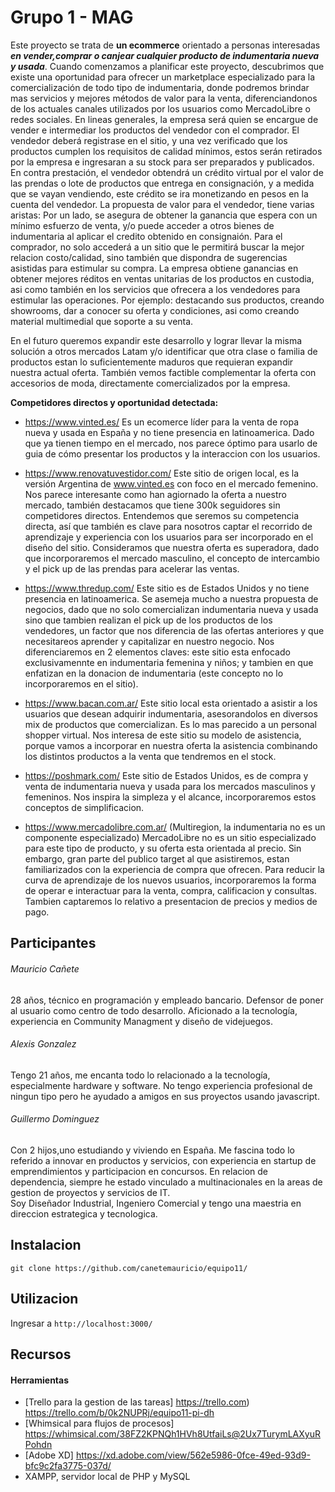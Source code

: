 # Grupo 1 - MAG

Este proyecto se trata de **un ecommerce** orientado a personas interesadas ***en vender,comprar o canjear cualquier producto de indumentaria nueva y usada***.
Cuando comenzamos a planificar este proyecto, descubrimos que existe una oportunidad para ofrecer un marketplace especializado para la comercialización de todo tipo de indumentaria, donde podremos brindar mas servicios y mejores métodos de valor para la venta, diferenciandonos de los actuales canales utilizados por los usuarios como MercadoLibre o redes sociales. 
En lineas generales, la empresa será quien se encargue de vender e intermediar los productos del vendedor con el comprador. El vendedor deberá registrase en el sitio, y una vez verificado que los productos cumplen los requisitos de calidad mínimos, estos serán retirados por la empresa e ingresaran a su stock para ser preparados y publicados. En contra prestación, el vendedor obtendrá un crédito virtual por el valor de las prendas o lote de productos que entrega en consignación, y a medida que se vayan vendiendo, este crédito se ira monetizando en pesos en la cuenta del vendedor.
La propuesta de valor para el vendedor, tiene varias aristas: Por un lado, se asegura de obtener la ganancia que espera con un mínimo esfuerzo de venta, y/o puede acceder a otros bienes de indumentaria al aplicar el credito obtenido en consignaión.
Para el comprador, no solo accederá a un sitio que le permitirá buscar la mejor relacion costo/calidad, sino también que dispondra de sugerencias asistidas para estimular su compra.
La empresa obtiene ganancias en obtener mejores réditos en ventas unitarias de los productos en custodia, asi como también en los servicios que ofrecera a los vendedores para estimular las operaciones. Por ejemplo: destacando sus productos, creando showrooms, dar a conocer su oferta y condiciones, asi como creando material multimedial que soporte a su venta. 

En el futuro queremos expandir este desarrollo y lograr llevar la misma solución a otros mercados Latam y/o identificar que otra clase o familia de productos estan lo suficientemente maduros que requieran expandir nuestra actual oferta. También vemos factible complementar la oferta con accesorios de moda, directamente comercializados por la empresa.



**Competidores directos y oportunidad detectada:** 

* https://www.vinted.es/ 
  Es un ecomerce líder para la venta de ropa nueva y usada en España y no tiene presencia en latinoamerica. Dado que ya tienen tiempo en el mercado, nos parece óptimo 
  para usarlo de guia de cómo presentar los productos y la interaccion con los usuarios. 


* https://www.renovatuvestidor.com/ 
  Este sitio de origen local, es la versión Argentina de www.vinted.es con foco en el mercado femenino. Nos parece interesante como han agiornado la oferta a nuestro mercado,     también destacamos que tiene 300k seguidores sin competidores directos. Entendemos que seremos su competencia directa, así que también es clave para nosotros captar el
  recorrido de aprendizaje y experiencia con los usuarios para ser incorporado en el diseño del sitio. Consideramos que nuestra oferta es superadora, dado que incorporaremos el
  mercado masculino, el concepto de intercambio y el pick up de las prendas para acelerar las ventas.


* https://www.thredup.com/
  Este sitio es de Estados Unidos y no tiene presencia en latinoamerica. Se asemeja mucho a nuestra propuesta de negocios, dado que no solo comercializan indumentaria nueva y
  usada sino que tambien realizan el pick up de los productos de los vendedores, un factor que nos diferencia de las ofertas anteriores y que necesitareos aprender y capitalizar
  en nuestro negocio. Nos diferenciaremos en 2 elementos claves: este sitio esta enfocado exclusivamennte en indumentaria femenina y niños; y tambien en que enfatizan en la
  donacion de indumentaria (este concepto no lo incorporaremos en el sitio).   


* https://www.bacan.com.ar/
  Este sitio local esta orientado a asistir a los usuarios que desean adquirir indumentaria, asesorandolos en diversos mix de productos que comercializan. Es lo mas parecido a
  un personal shopper virtual. Nos interesa de este sitio su modelo de asistencia, porque vamos a incorporar en nuestra oferta la asistencia combinando los distintos productos a
  la venta que tendremos en el stock. 


* https://poshmark.com/
  Este sitio de Estados Unidos, es de compra y venta de indumentaria nueva y usada para los mercados masculinos y femeninos. Nos inspira la simpleza y el alcance, incorporaremos
  estos conceptos de simplificacion.  


* https://www.mercadolibre.com.ar/ (Multiregion, la indumentaria no es un componente especializado) 
  MercadoLibre no es un sitio especializado para este tipo de producto, y su oferta esta orientada al precio. Sin embargo, gran parte del publico target al que asistiremos,
  estan familiarizados con la experiencia de compra que ofrecen. Para reducir la curva de aprendizaje de los nuevos usuarios, incorporaremos la forma de operar e interactuar
  para la venta, compra, calificacion y consultas. Tambien captaremos lo relativo a presentacion de precios y medios de pago.


 

## Participantes

###### Mauricio Cañete 
28 años, técnico en programación y empleado bancario. Defensor de poner al usuario como centro de todo desarrollo. Aficionado a la tecnología, experiencia en Community Managment y diseño de videjuegos. 

###### Alexis Gonzalez 
Tengo 21 años, me encanta todo lo relacionado a la tecnología, especialmente hardware y software. No tengo experiencia profesional de ningun tipo pero he ayudado a amigos en sus proyectos usando javascript.

###### Guillermo Dominguez
Con 2 hijos,uno estudiando y viviendo en España. Me fascina todo lo referido a innovar en productos y servicios, con experiencia en startup de emprendimientos y participacion en concursos. En relacion de dependencia, siempre he estado vinculado a multinacionales en la areas de gestion de proyectos y servicios de IT.  
Soy Diseñador Industrial, Ingeniero Comercial y tengo una maestria en direccion estrategica y tecnologica.



## Instalacion

```git clone https://github.com/canetemauricio/equipo11/```



## Utilizacion

Ingresar a ```http://localhost:3000/``` 



## Recursos

#### Herramientas

- [Trello para la gestion de las tareas] https://trello.com) https://trello.com/b/0k2NUPRj/equipo11-pi-dh
- [Whimsical para flujos de procesos] https://whimsical.com/38FZ2KPNQh1HVh8UtfaiLs@2Ux7TurymLAXyuRPohdn
- [Adobe XD] https://xd.adobe.com/view/562e5986-0fce-49ed-93d9-bfc9c2fa3775-037d/
- XAMPP, servidor local de PHP y MySQL

